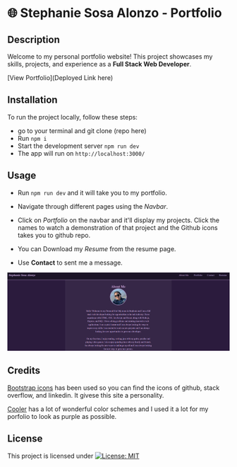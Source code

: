 # 🌐 Stephanie Sosa Alonzo - Portfolio

## Description

Welcome to my personal portfolio website! This project showcases my skills, projects, and experience as a **Full Stack Web Developer**.

[View Portfolio](Deployed Link here)

## Installation
To run the project locally, follow these steps:

- go to your terminal and git clone (repo here)
- Run `npm i`
- Start the development server `npm run dev`
- The app will run on `http://localhost:3000/`

## Usage

- Run `npm run dev` and it will take you to my portfolio. 
- Navigate through different pages using the *Navbar*.

- Click on *Portfolio* on the navbar and it'll display my projects. Click the names to watch a demonstration of that project and the  Github icons takes you to github repo.

- You can Download my *Resume* from the resume page.

- Use **Contact** to sent me a message.


![alt text](/src/assets/img/Profile%20Porfolio.PNG)

## Credits
[Bootstrap icons](https://icons.getbootstrap.com/) has been used so you can find the icons of github, stack overflow, and linkedin. It givese this site a personality.

[Cooler](https://coolors.co/) has a lot of wonderful color schemes and I used it a lot for my porfolio to look as purple as possible.


## License

This project is licensed under [![License: MIT](https://img.shields.io/badge/License-MIT-yellow.svg)](https://opensource.org/licenses/MIT)

